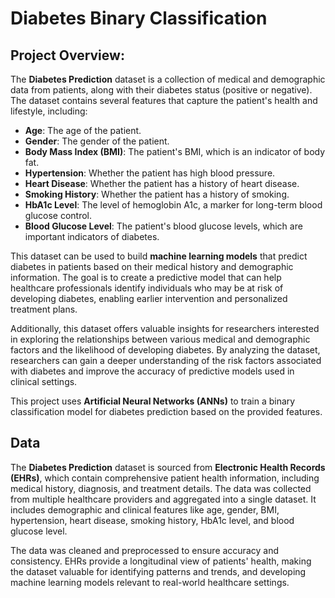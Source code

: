 # Diabetes Binary Classification

## Project Overview:
The **Diabetes Prediction** dataset is a collection of medical and demographic data from patients, along with their diabetes status (positive or negative). The dataset contains several features that capture the patient's health and lifestyle, including:

- **Age**: The age of the patient.
- **Gender**: The gender of the patient.
- **Body Mass Index (BMI)**: The patient's BMI, which is an indicator of body fat.
- **Hypertension**: Whether the patient has high blood pressure.
- **Heart Disease**: Whether the patient has a history of heart disease.
- **Smoking History**: Whether the patient has a history of smoking.
- **HbA1c Level**: The level of hemoglobin A1c, a marker for long-term blood glucose control.
- **Blood Glucose Level**: The patient's blood glucose levels, which are important indicators of diabetes.

This dataset can be used to build **machine learning models** that predict diabetes in patients based on their medical history and demographic information. The goal is to create a predictive model that can help healthcare professionals identify individuals who may be at risk of developing diabetes, enabling earlier intervention and personalized treatment plans.

Additionally, this dataset offers valuable insights for researchers interested in exploring the relationships between various medical and demographic factors and the likelihood of developing diabetes. By analyzing the dataset, researchers can gain a deeper understanding of the risk factors associated with diabetes and improve the accuracy of predictive models used in clinical settings.

This project uses **Artificial Neural Networks (ANNs)** to train a binary classification model for diabetes prediction based on the provided features.

## Data

The **Diabetes Prediction** dataset is sourced from **Electronic Health Records (EHRs)**, which contain comprehensive patient health information, including medical history, diagnosis, and treatment details. The data was collected from multiple healthcare providers and aggregated into a single dataset. It includes demographic and clinical features like age, gender, BMI, hypertension, heart disease, smoking history, HbA1c level, and blood glucose level.

The data was cleaned and preprocessed to ensure accuracy and consistency. EHRs provide a longitudinal view of patients' health, making the dataset valuable for identifying patterns and trends, and developing machine learning models relevant to real-world healthcare settings.

